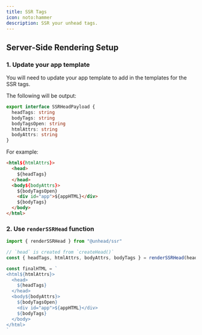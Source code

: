 ```yaml
---
title: SSR Tags
icon: noto:hammer
description: SSR your unhead tags.
---
```


## Server-Side Rendering Setup

### 1. Update your app template

You will need to update your app template to add in the templates for
the SSR tags.

The following will be output:

```ts
export interface SSRHeadPayload {
  headTags: string
  bodyTags: string
  bodyTagsOpen: string
  htmlAttrs: string
  bodyAttrs: string
}
```

For example:

```html
<html${htmlAttrs}>
  <head>
    ${headTags}
  </head>
  <body${bodyAttrs}>
    ${bodyTagsOpen}
    <div id="app">${appHTML}</div>
    ${bodyTags}
  </body>
</html>
```

### 2. Use `renderSSRHead` function

```ts
import { renderSSRHead } from "@unhead/ssr"

// `head` is created from `createHead()`
const { headTags, htmlAttrs, bodyAttrs, bodyTags } = renderSSRHead(head)

const finalHTML = `
<html${htmlAttrs}>
  <head>
    ${headTags}
  </head>
  <body${bodyAttrs}>
    ${bodyTagsOpen}
    <div id="app">${appHTML}</div>
    ${bodyTags}
  </body>
</html>
`
```
